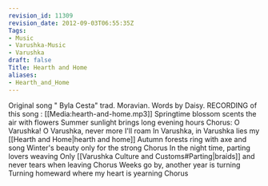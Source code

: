 ```yaml
---
revision_id: 11309
revision_date: 2012-09-03T06:55:35Z
Tags:
- Music
- Varushka-Music
- Varushka
draft: false
Title: Hearth and Home
aliases:
- Hearth_and_Home
---
```

Original song " Byla Cesta" trad. Moravian. Words by Daisy.
RECORDING of this song : [[Media:hearth-and-home.mp3]]
Springtime blossom scents the air with flowers
Summer sunlight brings long evening hours
Chorus:
O Varushka! O Varushka, never more I'll roam
In Varushka, in Varushka lies my [[Hearth and Home|hearth and home]]
Autumn forests ring with axe and song
Winter's beauty only for the strong
Chorus
In the night time, parting lovers weaving
Only [[Varushka Culture and Customs#Parting|braids]] and never tears when leaving
Chorus
Weeks go by, another year is turning
Turning homeward where my heart is yearning
Chorus